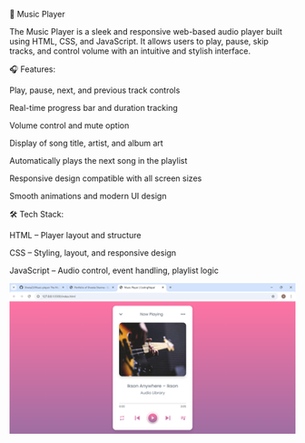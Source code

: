 🎵 Music Player

The Music Player is a sleek and responsive web-based audio player built using HTML, CSS, and JavaScript. It allows users to play, pause, skip tracks, and control volume with an intuitive and stylish interface.

🎧 Features:

Play, pause, next, and previous track controls

Real-time progress bar and duration tracking

Volume control and mute option

Display of song title, artist, and album art

Automatically plays the next song in the playlist

Responsive design compatible with all screen sizes

Smooth animations and modern UI design

🛠️ Tech Stack:

HTML – Player layout and structure

CSS – Styling, layout, and responsive design

JavaScript – Audio control, event handling, playlist logic


![music.png](https://github.com/Shwta23/Music-player/blob/main/images/music.png)

